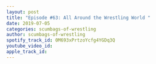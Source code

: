 ```yaml
---
layout: post
title: "Episode #63: All Around the Wrestling World "
date: 2019-07-05
categories: scumbags-of-wrestling
author: scumbags-of-wrestling
spotify_track_id: 0M693xPrtzoYcfg4YGDq3Q
youtube_video_id: 
apple_track_id: 
---
```

